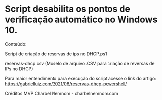 # Script desabilita os pontos de verificação automático no Windows 10.

Conteúdo:

Script de criação de reservas de ips no DHCP.ps1

reservas-dhcp.csv (Modelo de arquivo .CSV para criação de reversas de IPs no DHCP)

Para maior entendimento para execução do script acesse o link do artigo: https://gabrielluiz.com/2021/08/reservas-dhcp-powershell/

Créditos MVP Charbel Nemnom - charbelnemnom.com
